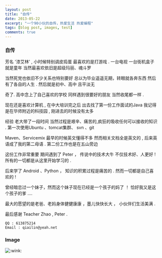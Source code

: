 ```yaml
---
layout: post
title: "自传"
date: 2013-05-22
excerpt: "一个90小伙的自传，热爱生活 热爱编程"
tags: [blog post, images, test]
comments: true
---
```

### 自传


芳名 '漆艾林' ,  小时候特别调皮捣蛋 最喜欢的是打游戏 . 一台电视 一台街机盒子就是童年 当然最喜欢依旧是超级玛丽、魂斗罗

当然死党也依旧不少关系也特别要好  总以为毕业遥遥无期，转眼就各奔东西 然后有了各自的人生 .  然后就是初中、高中 且平淡无

奇了. 高中念上了自己喜欢的学校 同样遇到很要好的朋友 当然收尾都一样 . 

现在还是喜欢计算机 , 在中大培训完之后 出去找了第一份工作面试的Java  我记得是在华师附近的科技园 , 刚进去的时候没有太多
	
经验 老大带了一段时间 当然过程是艰辛、痛苦的,疯狂的吸收任何可以接收的知识 . 第一次使用Ubuntu 、tomcat集群、 svn 、git

Maven、Servicemix 最早的时候英文懂得不多 然而相关文档全是英文的 , 后来英语成了我的第二母语 . 第二份工作也是在五山旁边

这份工作非常重要 期间遇到了 Peter ， 传说中的技术大牛 不仅技术好、人更好 !  所有的一切都是从这里开始学习的 .

后来学了 Android 、Python ， 知识的积累过程是痛苦的 . 然而一切都是自己喜欢的 !  

曾经暗恋过一个妹子，然而这个妹子现在已经是一个孩子的妈了 ！   恰好我又是这个孩子的爹 ....  

最大的愿望的是老爸、老妈身体健健康康 ，墨儿快快长大 ， 小伙伴们生活美满 .

最后感谢 Teacher Zhao , Peter . 

	QQ : 613875214 
	Email : qiailin@yeah.net
	

### Image

<img  src="{{ site.baseurl }}/assets/img/qiailin.png" alt=":wink:" title=":wink:">



